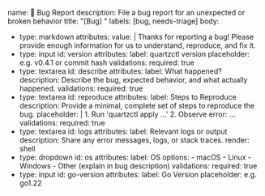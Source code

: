 name: 🐛 Bug Report
description: File a bug report for an unexpected or broken behavior
title: "[Bug] <describe the issue briefly>"
labels: [bug, needs-triage]
body:
  - type: markdown
    attributes:
      value: |
        Thanks for reporting a bug! Please provide enough information for us to understand, reproduce, and fix it.
  - type: input
    id: version
    attributes:
      label: quartzctl version
      placeholder: e.g. v0.4.1 or commit hash
    validations:
      required: true
  - type: textarea
    id: describe
    attributes:
      label: What happened?
      description: Describe the bug, expected behavior, and what actually happened.
    validations:
      required: true
  - type: textarea
    id: reproduce
    attributes:
      label: Steps to Reproduce
      description: Provide a minimal, complete set of steps to reproduce the bug.
      placeholder: |
        1. Run 'quartzctl apply ...'
        2. Observe error: ...
    validations:
      required: true
  - type: textarea
    id: logs
    attributes:
      label: Relevant logs or output
      description: Share any error messages, logs, or stack traces.
      render: shell
  - type: dropdown
    id: os
    attributes:
      label: OS
      options:
        - macOS
        - Linux
        - Windows
        - Other (explain in bug description)
    validations:
      required: true
  - type: input
    id: go-version
    attributes:
      label: Go Version
      placeholder: e.g. go1.22
